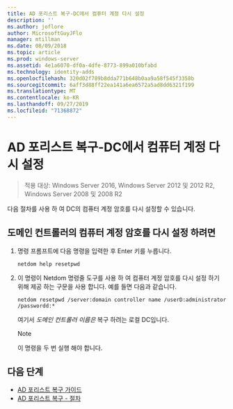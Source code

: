 ```yaml
---
title: AD 포리스트 복구-DC에서 컴퓨터 계정 다시 설정
description: ''
ms.author: joflore
author: MicrosoftGuyJFlo
manager: mtillman
ms.date: 08/09/2018
ms.topic: article
ms.prod: windows-server
ms.assetid: 4e1a6070-df0a-4dfe-8773-899a010bfabd
ms.technology: identity-adds
ms.openlocfilehash: 320d02f789b8dda771b648b0aa9a58f545f3358b
ms.sourcegitcommit: 6aff3d88ff22ea141a6ea6572a5ad8dd6321f199
ms.translationtype: MT
ms.contentlocale: ko-KR
ms.lasthandoff: 09/27/2019
ms.locfileid: "71368872"
---
```

# <a name="ad-forest-recovery---resetting-the-computer-account-on-the-dc"></a>AD 포리스트 복구-DC에서 컴퓨터 계정 다시 설정

>적용 대상: Windows Server 2016, Windows Server 2012 및 2012 R2, Windows Server 2008 및 2008 R2

 다음 절차를 사용 하 여 DC의 컴퓨터 계정 암호를 다시 설정할 수 있습니다. 
  
## <a name="to-reset-the-computer-account-password-of-the-domain-controller"></a>도메인 컨트롤러의 컴퓨터 계정 암호를 다시 설정 하려면  

1. 명령 프롬프트에 다음 명령을 입력한 후 Enter 키를 누릅니다.  

   ```
   netdom help resetpwd  
   ```
  
2. 이 명령이 Netdom 명령줄 도구를 사용 하 여 컴퓨터 계정 암호를 다시 설정 하기 위해 제공 하는 구문을 사용 합니다. 예를 들면 다음과 같습니다.  

   ```
   netdom resetpwd /server:domain controller name /userD:administrator /passwordd:*  
   ```  
  
    여기서 *도메인 컨트롤러 이름은* 복구 하려는 로컬 DC입니다. 
  
   > [!NOTE]
   > 이 명령을 두 번 실행 해야 합니다.
  
## <a name="next-steps"></a>다음 단계

- [AD 포리스트 복구 가이드](AD-Forest-Recovery-Guide.md)
- [AD 포리스트 복구 - 절차](AD-Forest-Recovery-Procedures.md)
